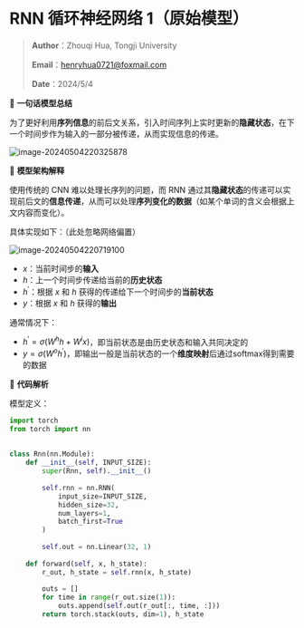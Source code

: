 # RNN 循环神经网络 1（原始模型）

> **Author**：Zhouqi Hua, Tongji University
>
> **Email**：henryhua0721@foxmail.com
>
> **Date**：2024/5/4



:star2: **一句话模型总结**

为了更好利用**序列信息**的前后文关系，引入时间序列上实时更新的**隐藏状态**，在下一个时间步作为输入的一部分被传递，从而实现信息的传递。

![image-20240504220325878](http://henry-typora.oss-cn-beijing.aliyuncs.com/img/image-20240504220325878.png)



:star2: **模型架构解释**

使用传统的 CNN 难以处理长序列的问题，而 RNN 通过其**隐藏状态**的传递可以实现前后文的**信息传递**，从而可以处理**序列变化的数据**（如某个单词的含义会根据上文内容而变化）。

具体实现如下：（此处忽略网络偏置）

![image-20240504220719100](http://henry-typora.oss-cn-beijing.aliyuncs.com/img/image-20240504220719100.png)

- $x$：当前时间步的**输入**
- $h$：上一个时间步传递给当前的**历史状态**
- $h^{'}$：根据 $x$ 和 $h$ 获得的传递给下一个时间步的**当前状态**
- $y$：根据 $x$ 和 $h$ 获得的**输出**

通常情况下：

- $h^{'}=\sigma(W^hh+W^ix)$，即当前状态是由历史状态和输入共同决定的
- $y=\sigma(W^oh^{'})$，即输出一般是当前状态的一个**维度映射**后通过softmax得到需要的数据



:star2: **代码解析**

模型定义：

```py
import torch
from torch import nn
 
 
class Rnn(nn.Module):
    def __init__(self, INPUT_SIZE):
        super(Rnn, self).__init__()
 
        self.rnn = nn.RNN(
            input_size=INPUT_SIZE,
            hidden_size=32,
            num_layers=1,
            batch_first=True
        )
 
        self.out = nn.Linear(32, 1)
 
    def forward(self, x, h_state):
        r_out, h_state = self.rnn(x, h_state)
 
        outs = []
        for time in range(r_out.size(1)):
            outs.append(self.out(r_out[:, time, :]))
        return torch.stack(outs, dim=1), h_state
```

